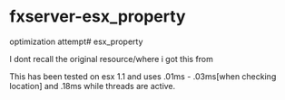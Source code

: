 # fxserver-esx_property
optimization attempt# esx_property


I dont recall the original resource/where i got this from

This has been tested on esx 1.1 and uses .01ms - .03ms[when checking location] and .18ms while threads are active.

